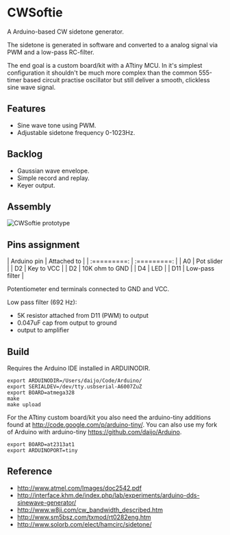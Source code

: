 CWSoftie
========

A Arduino-based CW sidetone generator.

The sidetone is generated in software and converted to a analog signal via PWM and a low-pass RC-filter.

The end goal is a custom board/kit with a ATtiny MCU. In it's simplest configuration it shouldn't be much more complex than the common 555-timer based circuit practise oscillator but still deliver a smooth, clickless sine wave signal.

Features
--------

* Sine wave tone using PWM.
* Adjustable sidetone frequency 0-1023Hz.

Backlog
-------

* Gaussian wave envelope.
* Simple record and replay.
* Keyer output.

Assembly
--------

![CWSoftie prototype](https://farm9.staticflickr.com/8332/8375597913_f57e401473_z.jpg)

Pins assignment
---------------

| Arduino pin | Attached to |
| :=========: | :=========: |
| A0          | Pot slider  |
| D2          | Key to VCC  |
| D2          | 10K ohm to GND |
| D4          | LED         |
| D11         | Low-pass filter |

Potentiometer end terminals connected to GND and VCC.

Low pass filter (692 Hz):

* 5K resistor attached from D11 (PWM) to output
* 0.047uF cap from output to ground
* output to amplifier

Build
-----

Requires the Arduino IDE installed in ARDUINODIR.

    export ARDUINODIR=/Users/daijo/Code/Arduino/
    export SERIALDEV=/dev/tty.usbserial-A6007ZuZ
    export BOARD=atmega328
    make
    make upload

For the ATtiny custom board/kit you also need the arduino-tiny additions found at <http://code.google.com/p/arduino-tiny/>. 
You can also use my fork of Arduino with arduino-tiny <https://github.com/daijo/Arduino>.

    export BOARD=at2313at1
    export ARDUINOPORT=tiny

Reference
---------

* <http://www.atmel.com/Images/doc2542.pdf>
* <http://interface.khm.de/index.php/lab/experiments/arduino-dds-sinewave-generator/>
* <http://www.w8ji.com/cw_bandwidth_described.htm>
* <http://www.sm5bsz.com/txmod/rt0282eng.htm>
* <http://www.solorb.com/elect/hamcirc/sidetone/> 
